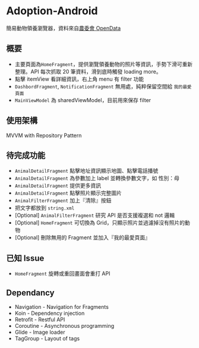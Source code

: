 # Adoption-Android
簡易動物領養瀏覽器，資料來自[農委會 OpenData](https://data.coa.gov.tw/Query/ServiceTransDetail.aspx?id=QcbUEzN6E6DL)

## 概要
- 主要頁面為`HomeFragment`，提供瀏覽領養動物的照片等資訊，手勢下滑可重新整理。API 每次抓取 20 筆資料，滑到底時觸發 loading more。
- 點擊 itemView 看詳細資訊，右上角 menu 有 filter 功能
- `DashbordFragment`, `NotificationFragment` 無用處，純粹保留空間給 `我的最愛頁面`
- `MainViewModel` 為 sharedViewModel，目前用來保存 filter

## 使用架構
MVVM with Repository Pattern

## 待完成功能
- `AnimalDetailFragment` 點擊地址資訊顯示地圖、點擊電話播號
- `AnimalDetailFragment` 為參數加上 label 並轉換參數文字，如 性別：母
- `AnimalDetailFragment` 提供更多資訊
- `AnimalDetailFragment` 點擊照片顯示完整圖片
- `AnimalFilterFragment` 加上『清除』按鈕
- 把文字都放到 `string.xml`
- [Optional] `AnimalFilterFragment` 研究 API 是否支援複選和 not 邏輯
- [Optional] `HomeFragment` 可切換為 Grid，只顯示照片並過濾掉沒有照片的動物
- [Optional] 刪除無用的 Fragment 並加入『我的最愛頁面』

## 已知 Issue
- `HomeFragment` 旋轉或重回畫面會重打 API

## Dependancy
- Navigation - Navigation for Fragments
- Koin - Dependency injection
- Retrofit - Restful API
- Coroutine - Asynchronous programming
- Glide - Image loader
- TagGroup - Layout of tags
